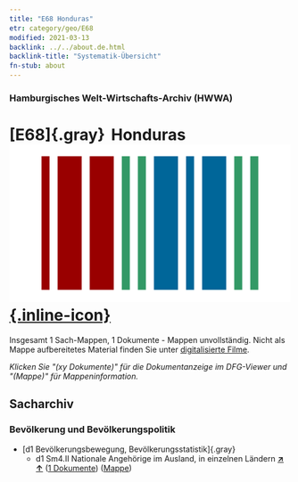 ```yaml
---
title: "E68 Honduras"
etr: category/geo/E68
modified: 2021-03-13
backlink: ../../about.de.html
backlink-title: "Systematik-Übersicht"
fn-stub: about
---
```


### Hamburgisches Welt-Wirtschafts-Archiv (HWWA)
# [E68]{.gray}&#8201; Honduras&#160; [![Wikidata item](/images/Wikidata-logo.svg){.inline-icon}](http://www.wikidata.org/entity/Q783)




Insgesamt 1 Sach-Mappen, 1 Dokumente - Mappen unvollständig.
Nicht als Mappe aufbereitetes Material finden Sie unter [digitalisierte Filme](/film/h1_sh).

_Klicken Sie "(xy Dokumente)" für die Dokumentanzeige im DFG-Viewer und "(Mappe)" für Mappeninformation._

## Sacharchiv




### Bevölkerung und Bevölkerungspolitik

- [d1 Bevölkerungsbewegung, Bevölkerungsstatistik]{.gray}
  - d1 Sm4.II Nationale Angehörige im Ausland, in einzelnen Ländern [**&nearr;**](../../../subject/i/144224/about.de.html "Nationale Angehörige im Ausland, in einzelnen Ländern (in der ganzen Welt)") [**&uarr;**](../../../subject/about.de.html#d1_Sm4.II "Sachsystematik") (<a href="https://pm20.zbw.eu/dfgview/sh/141681,144224" title="über: Honduras : Nationale Angehörige im Ausland, in einzelnen Ländern" target="_blank">1 Dokumente</a>) ([Mappe](http://purl.org/pressemappe20/folder/sh/141681,144224))


